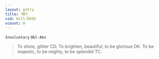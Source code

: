 ```yaml
---
layout: entry
title: བརྗིད་
vid: Hill:0592
vcount: 0
---
```

`Involuntary` `Obl-Abs`
> To shine, glitter CD\.
 To brighten, beautiful; to be glorious DK\.
 To be majestic, to be mighty, to be splendid TC\.

